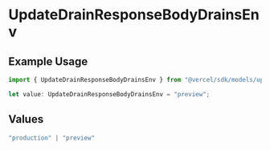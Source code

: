 # UpdateDrainResponseBodyDrainsEnv

## Example Usage

```typescript
import { UpdateDrainResponseBodyDrainsEnv } from "@vercel/sdk/models/updatedrainop.js";

let value: UpdateDrainResponseBodyDrainsEnv = "preview";
```

## Values

```typescript
"production" | "preview"
```